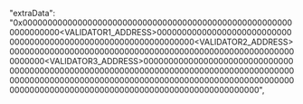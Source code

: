  "extraData": "0x0000000000000000000000000000000000000000000000000000000000000000<VALIDATOR1_ADDRESS>0000000000000000000000000000000000000000000000000000000000000000<VALIDATOR2_ADDRESS>0000000000000000000000000000000000000000000000000000000000000000<VALIDATOR3_ADDRESS>00000000000000000000000000000000000000000000000000000000000000000000000000000000000000000000000000000000000000000000000000000000000000000000000000000000000000000000000000000000000000000000000000",